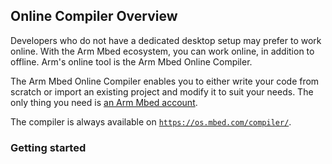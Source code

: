 <h2 id="arm-mbed-online-compiler">Online Compiler Overview</h2>

Developers who do not have a dedicated desktop setup may prefer to work online. With the Arm Mbed ecosystem, you can work online, in addition to offline. Arm's online tool is the Arm Mbed Online Compiler.

The Arm Mbed Online Compiler enables you to either write your code from scratch or import an existing project and modify it to suit your needs. The only thing you need is [an Arm Mbed account](https://os.mbed.com/account/signup/).

The compiler is always available on [`https://os.mbed.com/compiler/`](https://os.mbed.com/compiler/).

### Getting started
